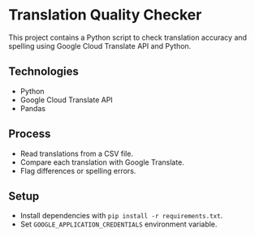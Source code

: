 # Translation Quality Checker
This project contains a Python script to check translation accuracy and spelling using Google Cloud Translate API and Python.

## Technologies
- Python
- Google Cloud Translate API
- Pandas

## Process
- Read translations from a CSV file.
- Compare each translation with Google Translate.
- Flag differences or spelling errors.

## Setup
- Install dependencies with `pip install -r requirements.txt`.
- Set `GOOGLE_APPLICATION_CREDENTIALS` environment variable.
